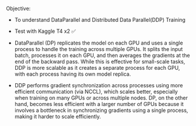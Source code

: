 Objective: 
- To understand DataParallel and Distributed Data Parallel(DDP) Training
- Test with Kaggle T4 x2 ✅

- DataParallel (DP) replicates the model on each GPU and uses a single process to handle the training across multiple GPUs.
It splits the input batch, processes it on each GPU, and then averages the gradients at the end of the backward pass.
While this is effective for small-scale tasks, DDP is more scalable as it creates a separate process for each GPU, with each process having its own model replica.
- DDP performs gradient synchronization across processes using more efficient communication (via NCCL), which scales better, especially when training on many GPUs or across multiple nodes. 
DP, on the other hand, becomes less efficient with a larger number of GPUs because it involves a bottleneck in synchronizing gradients using a single process, making it harder to scale efficiently.
